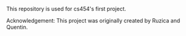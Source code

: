 This repository is used for cs454's first project.

Acknowledgement: This project was originally created by Ruzica and
Quentin.
